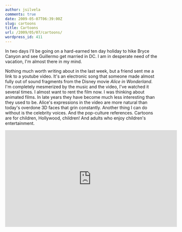```yaml
---
author: jsilvela
comments: true
date: 2009-05-07T06:39:00Z
slug: cartoons
title: Cartoons
url: /2009/05/07/cartoons/
wordpress_id: 411
---
```


In two days I'll be going on a hard-earned ten day holiday to hike Bryce Canyon and
see Guillermo get married in DC. I am in desperate need of the vacation,
I'm almost there in my mind.

Nothing much worth writing about in the last week, but a friend sent me a link to a
youtube video. It's an electronic song that someone made almost fully out of sound
fragments from the Disney movie _Alice in Wonderland_. I'm completely mesmerized
by the music and the video, I've watched it several times. I almost want to rent the
film now. I was thinking about animated films. In late years they have become much
less interesting than they used to be. Alice's expressions in the video are more natural
than today's overdone 3D faces that grin constantly. Another thing I can do without is
the celebrity voices. And the pop-culture references. Cartoons are for children,
Hollywood, children! And adults who enjoy children's entertainment.

<iframe width="560" height="315" src="https://www.youtube.com/embed/pAwR6w2TgxY" frameborder="0" allow="autoplay; encrypted-media" allowfullscreen></iframe>

